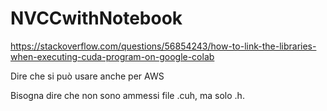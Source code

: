 # NVCCwithNotebook

https://stackoverflow.com/questions/56854243/how-to-link-the-libraries-when-executing-cuda-program-on-google-colab

Dire che si può usare anche per AWS

Bisogna dire che non sono ammessi file .cuh, ma solo .h.
